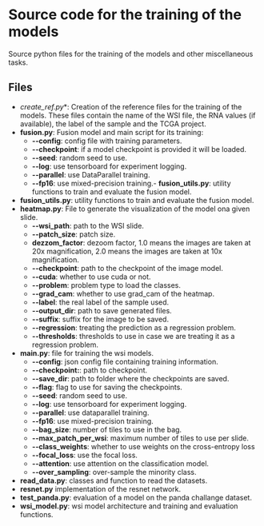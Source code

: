 # Source code for the training of the models

Source python files for the training of the models and other miscellaneous tasks.

## Files

- **create_ref*.py**: Creation of the reference files for the training of the models. These files contain the name of the WSI file, the RNA values (if available), the label of the sample and the TCGA project.
- **fusion.py**: Fusion model and main script for its training: 
    - **--config**: config file with training parameters.
    - **--checkpoint**: if a model checkpoint is provided it will be loaded.
    - **--seed**: random seed to use.
    - **--log**: use tensorboard for experiment logging.
    - **--parallel**: use DataParallel training.
    - **--fp16**: use mixed-precision training.- **fusion_utils.py**: utility functions to train and evaluate the fusion model.
- **fusion_utils.py**: utility functions to train and evaluate the fusion model.
- **heatmap.py**: File to generate the visualization of the model ona given slide.
    - **--wsi_path**: path to the WSI slide.
    - **--patch_size**: patch size.
    - **dezzom_factor**: dezoom  factor, 1.0 means the images are taken at 20x magnification, 2.0 means the images are taken at 10x magnification.
    - **--checkpoint**: path to the checkpoint of the image model.
    - **--cuda**: whether to use cuda or not.
    - **--problem**: problem type to load the classes.
    - **--grad_cam**: whether to use grad\_cam of the heatmap.
    - **--label**: the real label of the sample used.
    - **--output_dir**: path to save generated files.
    - **--suffix**: suffix for the image to be saved.
    - **--regression**: treating the prediction as a regression problem.
    - **--thresholds**: thresholds to use in case we are treating it as a regression problem.
- **main.py**: file for training the wsi models.
    - **--config**: json config file containing training information.
    - **--checkpoint:**: path to checkpoint.
    - **--save_dir**: path to folder where the checkpoints are saved.
    - **--flag**: flag to use for saving the checkpoints.
    - **--seed**: random seed to use.
    - **--log**: use tensorboard for experiment logging.
    - **--parallel**: use dataparallel training.
    - **--fp16**: use mixed-precision training.
    - **--bag_size**: number of tiles to use in the bag.
    - **--max_patch_per_wsi**: maximum number of tiles to use per slide.
    - **--class_weights**: whether to use weights on the cross-entropy loss
    - **--focal_loss**: use the focal loss.
    - **--attention**: use attention on the classification model.
    - **--over_sampling**: over-sample the minority class.
- **read_data.py**: classes and function to read the datasets.
- **resnet.py** implementation of the resnet network.
- **test_panda.py**: evaluation of a model on the panda challange dataset.
- **wsi_model.py**: wsi model architecture and training and evaluation functions.
